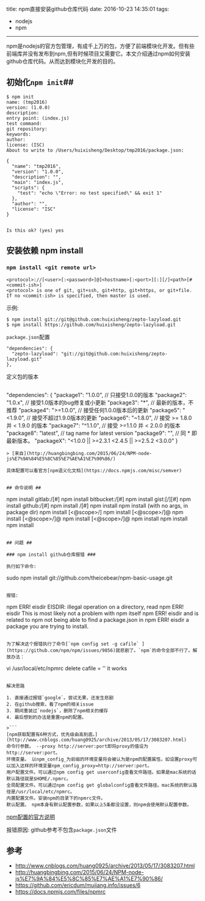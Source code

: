 title: npm直接安装github仓库代码
date: 2016-10-23 14:35:01
tags:
- nodejs
- npm
---

npm是nodejs的官方包管理，有成千上万的包，方便了前端模块化开发。但有些前端库并没有发布到npm,但有时候项目又需要它。本文介绍通过npm如何安装github仓库代码。从而达到模块化开发的目的。

<!--more-->

## 初始化`npm init`##

```
$ npm init
name: (tmp2016)
version: (1.0.0)
description:
entry point: (index.js)
test command:
git repository:
keywords:
author:
license: (ISC)
About to write to /Users/huixisheng/Desktop/tmp2016/package.json:

{
  "name": "tmp2016",
  "version": "1.0.0",
  "description": "",
  "main": "index.js",
  "scripts": {
    "test": "echo \"Error: no test specified\" && exit 1"
  },
  "author": "",
  "license": "ISC"
}


Is this ok? (yes) yes
```

## 安装依赖 npm install ##

### `npm install <git remote url>` ###


```
<protocol>://[<user>[:<password>]@]<hostname>[:<port>][:][/]<path>[#<commit-ish>]
<protocol> is one of git, git+ssh, git+http, git+https, or git+file. If no <commit-ish> is specified, then master is used.
```

示例:
```
$ npm install git://git@github.com:huixisheng/zepto-lazyload.git
$ npm install https://github.com/huixisheng/zepto-lazyload.git
```

`package.json`配置

```
"dependencies": {
  "zepto-lazyload": "git://git@github.com:huixisheng/zepto-lazyload.git"
},
```

定义包的版本

>```
"dependencies": {
  "package1": "1.0.0",         // 只接受1.0.0的版本
  "package2": "1.0.x",         // 接受1.0版本的bug修复或小更新
  "package3": "*",             // 最新的版本，不推荐
  "package4": ">=1.0.0",       // 接受任何1.0.0版本后的更新
  "package5": "<1.9.0",        // 接受不超过1.9.0版本的更新
  "package6": "~1.8.0",        // 接受 >= 1.8.0 并 < 1.9.0 的版本
  "package7": "^1.1.0",        // 接受 >=1.1.0 并 < 2.0.0 的版本
  "package8": "latest",        // tag name for latest version
  "package9": "",              // 同 * 即最新版本。
  "packageX": "<1.0.0 || >=2.3.1 <2.4.5 || >=2.5.2 <3.0.0"
}
```
> [来自](http://huangbingbing.com/2015/06/24/NPM-node-js%E7%9A%84%E5%8C%85%E7%AE%A1%E7%90%86/)

具体配置可以看官方[npm语义化文档](https://docs.npmjs.com/misc/semver)


## 命令说明 ##

```
npm install gitlab:<gitlabname>/<gitlabrepo>[#<commit-ish>]
npm install bitbucket:<bitbucketname>/<bitbucketrepo>[#<commit-ish>]
npm install gist:[<githubname>/]<gistID>[#<commit-ish>]
npm install github:<githubname>/<githubrepo>[#<commit-ish>]
npm install <githubname>/<githubrepo>[#<commit-ish>]
npm install <git remote url>
npm install (with no args, in package dir)
npm install [<@scope>/]<name>
npm install [<@scope>/]<name>@<tag>
npm install [<@scope>/]<name>@<version>
npm install [<@scope>/]<name>@<version range>
npm install <tarball file>
npm install <tarball url>
npm install <folder>
```

## 问题 ##

### npm install github仓库报错 ###

执行如下命令:
```
sudo npm install git://github.com/theicebear/npm-basic-usage.git
```

报错:
```
npm ERR! eisdir EISDIR: illegal operation on a directory, read
npm ERR! eisdir This is most likely not a problem with npm itself
npm ERR! eisdir and is related to npm not being able to find a package.json in
npm ERR! eisdir a package you are trying to install.
```

为了解决这个报错执行了命令[`npm config set -g cafile` ](https://github.com/npm/npm/issues/9856)就悲剧了。`npm`的命令全部不行了。解放办法：

```
vi /usr/local/etc/npmrc
delete cafile = '' it works
```

解决思路

1. 直接通过报错`google`。尝试无果，还发生悲剧
2. 在github搜索，看了npm的相关issue
3. 期间重装过`nodejs`，删除了npm相关的缓存
4. 最后想到的办法是重置npm的配置。

>```
[npm获取配置有6种方式，优先级由高到底。](http://www.cnblogs.com/huang0925/archive/2013/05/17/3083207.html)
命令行参数。 --proxy http://server:port即将proxy的值设为http://server:port。
环境变量。 以npm_config_为前缀的环境变量将会被认为是npm的配置属性。如设置proxy可以加入这样的环境变量npm_config_proxy=http://server:port。
用户配置文件。可以通过npm config get userconfig查看文件路径。如果是mac系统的话默认路径就是$HOME/.npmrc。
全局配置文件。可以通过npm config get globalconfig查看文件路径。mac系统的默认路径是/usr/local/etc/npmrc。
内置配置文件。安装npm的目录下的npmrc文件。
默认配置。 npm本身有默认配置参数，如果以上5条都没设置，则npm会使用默认配置参数。
```
[npm配置的官方说明](https://docs.npmjs.com/files/npmrc)


报错原因:
github参考不包含`package.json`文件


## 参考 ##
- http://www.cnblogs.com/huang0925/archive/2013/05/17/3083207.html
- http://huangbingbing.com/2015/06/24/NPM-node-js%E7%9A%84%E5%8C%85%E7%AE%A1%E7%90%86/
- https://github.com/ericdum/mujiang.info/issues/6
- https://docs.npmjs.com/files/npmrc